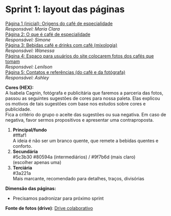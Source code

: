 # Sprint 1: layout das páginas

[Página 1 (inicial): Origens do café de especialidade]()  
*Responsável: Maria Clara*  
[Página 2: O que é café de especialidade](/Layout/Pagina_2.pdf)  
*Responsável: Simone*  
[Página 3: Bebidas café e drinks com café (mixologia)](/Layout/Pagina_3.pdf)  
*Responsável: Wanessa*  
[Página 4: Espaço para usuários do site colocarem fotos dos cafés que tomam]()  
*Responsável: Lenilson*  
[Página 5: Contatos e referências (do café e da fotógrafa)]()  
*Responsável: Ashley*

**Cores (HEX):**  
A Isabela Cagnin, fotógrafa e publicitária que faremos a parceria das fotos, passou as seguintes sugestões de cores para nossa paleta. Elas explicou os motivos de tais sugestões com base nos estudos sobre cores e publicidade.  
Fica a critério do grupo o aceite das sugestões ou sua negativa. Em caso de negativa, favor sermos propositivos e apresentar uma contraproposta.  

1. **Principal/fundo**  
#fffaf1  
A ideia é não ser um branco quente, que remete a bebidas quentes e conforto.
2. **Secundária**  
#5c3b30 #80594a (intermediários) / #9f7b6d (mais claro)  
(escolher apenas uma)
3. **Terciária**  
#3a221a  
Mais marcante, recomendado para detalhes, traços, divisórias


**Dimensão das páginas:**

- Precisamos padronizar para próximo sprint

**Fonte de fotos (drive)**:
[Drive colaborativo](https://drive.google.com/file/d/1_sQlSqeYLP3N7mwsXiKJ0d13pxJz4u6w/view?usp=sharing)